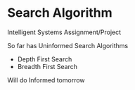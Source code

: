 # Search Algorithm
Intelligent Systems Assignment/Project

So far has Uninformed Search Algorithms
- Depth First Search
- Breadth First Search

Will do Informed tomorrow
